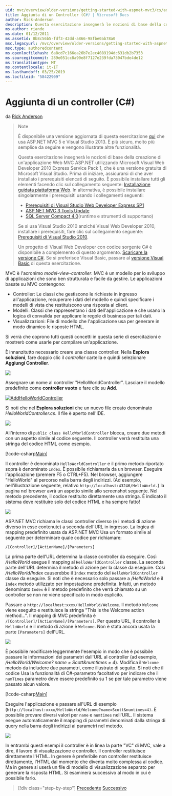 ```yaml
---
uid: mvc/overview/older-versions/getting-started-with-aspnet-mvc3/cs/adding-a-controller
title: Aggiunta di un Controller (C#) | Microsoft Docs
author: Rick-Anderson
description: Questa esercitazione insegnerà le nozioni di base della creazione di un'applicazione Web MVC ASP.NET utilizzando Microsoft Visual Web Developer 2010 Express Service Pack 1, cui ho...
ms.author: riande
ms.date: 01/12/2011
ms.assetid: 0b8c56b5-fdf3-42dd-a866-98fbe0ab78a0
msc.legacyurl: /mvc/overview/older-versions/getting-started-with-aspnet-mvc3/cs/adding-a-controller
msc.type: authoredcontent
ms.openlocfilehash: 6a8cd7c166ea26b7e2ec4089194dc631db2b7353
ms.sourcegitcommit: 289e051cc8a90e8f7127e239fda73047bde4de12
ms.translationtype: MT
ms.contentlocale: it-IT
ms.lasthandoff: 03/25/2019
ms.locfileid: "58422909"
---
```

<a name="adding-a-controller-c"></a>Aggiunta di un controller (C#)
====================
da [Rick Anderson]((https://twitter.com/RickAndMSFT))

> > [!NOTE]
> > È disponibile una versione aggiornata di questa esercitazione [qui](../../../getting-started/introduction/getting-started.md) che usa ASP.NET MVC 5 e Visual Studio 2013. È più sicuro, molto più semplice da seguire e vengono illustrate altre funzionalità.
> 
> 
> Questa esercitazione insegnerà le nozioni di base della creazione di un'applicazione Web MVC ASP.NET utilizzando Microsoft Visual Web Developer 2010 Express Service Pack 1, che è una versione gratuita di Microsoft Visual Studio. Prima di iniziare, assicurarsi di che aver installato i prerequisiti elencati di seguito. È possibile installare tutti gli elementi facendo clic sul collegamento seguente: [Installazione guidata piattaforma Web](https://www.microsoft.com/web/gallery/install.aspx?appid=VWD2010SP1Pack). In alternativa, è possibile installare singolarmente i prerequisiti usando i collegamenti seguenti:
> 
> - [Prerequisiti di Visual Studio Web Developer Express SP1](https://www.microsoft.com/web/gallery/install.aspx?appid=VWD2010SP1Pack)
> - [ASP.NET MVC 3 Tools Update](https://www.microsoft.com/web/gallery/install.aspx?appsxml=&amp;appid=MVC3)
> - [SQL Server Compact 4.0](https://www.microsoft.com/web/gallery/install.aspx?appid=SQLCE;SQLCEVSTools_4_0)(runtime e strumenti di supportano)
> 
> Se si usa Visual Studio 2010 anziché Visual Web Developer 2010, installare i prerequisiti, fare clic sul collegamento seguente: [Prerequisiti di Visual Studio 2010](https://www.microsoft.com/web/gallery/install.aspx?appsxml=&amp;appid=VS2010SP1Pack).
> 
> Un progetto di Visual Web Developer con codice sorgente C# è disponibile a complemento di questo argomento. [Scaricare la versione C#](https://code.msdn.microsoft.com/Introduction-to-MVC-3-10d1b098). Se si preferisce Visual Basic, passare al [versione Visual Basic](../vb/intro-to-aspnet-mvc-3.md) di questa esercitazione.


MVC è l'acronimo *model-view-controller*. MVC è un modello per lo sviluppo di applicazioni che sono ben strutturata e facile da gestire. Le applicazioni basate su MVC contengono:

- Controller: Le classi che gestiscono le richieste in ingresso all'applicazione, recuperare i dati del modello e quindi specificare i modelli di vista che restituiscono una risposta al client.
- Modelli: Classi che rappresentano i dati dell'applicazione e che usano la logica di convalida per applicare le regole di business per tali dati.
- Visualizzazioni: File di modello che l'applicazione usa per generare in modo dinamico le risposte HTML.

Si verrà che coprono tutti questi concetti in questa serie di esercitazioni e mostrerò come usarle per compilare un'applicazione.

È innanzitutto necessario creare una classe controller. Nella **Esplora soluzioni**, fare doppio clic il *controller* cartella e quindi selezionare **Aggiungi Controller**.

[![](adding-a-controller/_static/image2.png)](adding-a-controller/_static/image1.png)

Assegnare un nome al controller "HelloWorldController". Lasciare il modello predefinito come **controller vuoto** e fare clic su **Add**.

[![AddHelloWorldController](adding-a-controller/_static/image4.png)](adding-a-controller/_static/image3.png)

Si noti che nel **Esplora soluzioni** che un nuovo file creato denominato *HelloWorldController.cs*. Il file è aperto nell'IDE.

![](adding-a-controller/_static/image5.png)

All'interno di `public class HelloWorldController` blocca, creare due metodi con un aspetto simile al codice seguente. Il controller verrà restituita una stringa del codice HTML come esempio.

[!code-csharp[Main](adding-a-controller/samples/sample1.cs)]

Il controller è denominato `HelloWorldController` e il primo metodo riportato sopra è denominato `Index`. È possibile richiamarla da un browser. Eseguire l'applicazione (premere F5 o CTRL+F5). Nel browser, aggiungere "HelloWorld" al percorso nella barra degli indirizzi. (Ad esempio, nell'illustrazione seguente, relativo `http://localhost:43246/HelloWorld.`) la pagina nel browser avrà un aspetto simile allo screenshot seguente. Nel metodo precedente, il codice restituito direttamente una stringa. È indicato il sistema deve restituire solo del codice HTML e ha sempre fatto!

![](adding-a-controller/_static/image6.png)

ASP.NET MVC richiama le classi controller diverso (e i metodi di azione diverso in esse contenute) a seconda dell'URL in ingresso. La logica di mapping predefinito usata da ASP.NET MVC Usa un formato simile al seguente per determinare quale codice per richiamare:

`/[Controller]/[ActionName]/[Parameters]`

La prima parte dell'URL determina la classe controller da eseguire. Così */HelloWorld* esegue il mapping al `HelloWorldController` classe. La seconda parte dell'URL determina il metodo di azione per la classe da eseguire. Così */HelloWorld/Index* causerebbe il `Index` metodo del `HelloWorldController` classe da eseguire. Si noti che è necessario solo passare a */HelloWorld* e il `Index` metodo utilizzato per impostazione predefinita. Infatti, un metodo denominato `Index` è il metodo predefinito che verrà chiamato su un controller se non ne viene specificato in modo esplicito.

Passare a `http://localhost:xxxx/HelloWorld/Welcome`. Il metodo `Welcome` viene eseguito e restituisce la stringa "This is the Welcome action method...". Il mapping di MVC predefinita è `/[Controller]/[ActionName]/[Parameters]`. Per questo URL, il controller è `HelloWorld` e il metodo di azione è `Welcome`. Non è stata ancora usata la parte `[Parameters]` dell'URL.

![](adding-a-controller/_static/image7.png)

È possibile modificare leggermente l'esempio in modo che è possibile passare le informazioni dei parametri dall'URL al controller (ad esempio, */HelloWorld/Welcome? name = Scott&amp;numtimes = 4*). Modifica il `Welcome` metodo da includere due parametri, come illustrato di seguito. Si noti che il codice Usa la funzionalità di C#-parametro facoltativo per indicare che il `numTimes` parametro deve essere predefinito su 1 se per tale parametro viene passato alcun valore.

[!code-csharp[Main](adding-a-controller/samples/sample2.cs)]

Eseguire l'applicazione e passare all'URL di esempio (`http://localhost:xxxx/HelloWorld/Welcome?name=Scott&numtimes=4)`. È possibile provare diversi valori per `name` e `numtimes` nell'URL. Il sistema esegue automaticamente il mapping di parametri denominati dalla stringa di query nella barra degli indirizzi ai parametri nel metodo.

![](adding-a-controller/_static/image8.png)

In entrambi questi esempi il controller è in linea la parte "VC" di MVC, vale a dire, il lavoro di visualizzazione e controller. Il controller restituisce direttamente l'HTML. In genere è preferibile non controller restituisce direttamente, l'HTML dal momento che diventa molto complessa al codice. Ma in genere si userà un file di modello di visualizzazione separato per generare la risposta HTML. Si esaminerà successivo al modo in cui è possibile farlo.

> [!div class="step-by-step"]
> [Precedente](intro-to-aspnet-mvc-3.md)
> [Successivo](adding-a-view.md)

